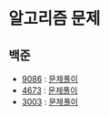 # 알고리즘 문제
## 백준
- [9086](https://www.acmicpc.net/problem/9086) : [문제풀이](https://github.com/uniye/Algorithm_code/blob/main/7week/9086.cpp)
- [4673](https://www.acmicpc.net/problem/2960) : [문제풀이](https://github.com/uniye/Algorithm_code/blob/main/7week/2960.cpp)
- [3003](https://www.acmicpc.net/problem/2902) : [문제풀이](https://github.com/uniye/Algorithm_code/blob/main/7week/2902.cpp)
